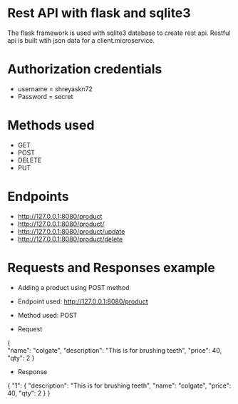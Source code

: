 # Rest API with flask and sqlite3
  The flask framework is used with sqlite3 database to create rest api. Restful api is built wtih json data for a client.microservice.

# Authorization credentials
*  username = shreyaskn72
*  Password = secret

# Methods used
*  GET
*  POST
*  DELETE
*  PUT
   
# Endpoints
*  http://127.0.0.1:8080/product
*  http://127.0.0.1:8080/product/<id>
*  http://127.0.0.1:8080/product/update
*  http://127.0.0.1:8080/product/delete
  
# Requests and Responses example

* Adding a product using POST method

* Endpoint used: http://127.0.0.1:8080/product

* Method used: POST

* Request

{   
    "name": "colgate",
    "description": "This is for brushing teeth",
    "price": 40,
    "qty": 2
}


* Response

{
    "1": {
        "description": "This is for brushing teeth",
        "name": "colgate",
        "price": 40,
        "qty": 2
    }
}


